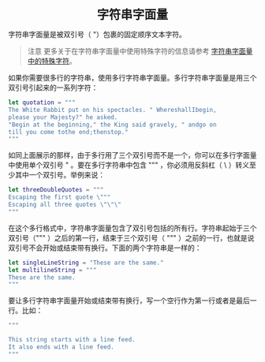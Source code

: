 <center>
  <font size="5">
  	<b>字符串字面量</b>
  </font>
</center>

字符串字面量是被双引号（ "）包裹的固定顺序文本字符。

> 注意
> 更多关于在字符串字面量中使用特殊字符的信息请参考 [字符串字面量中的特殊字符](https://www.cnswift.org/strings-and-characters#spl-8)。

如果你需要很多行的字符串，使用多行字符串字面量。多行字符串字面量是用三个双引号引起来的一系列字符：

```swift
let quotation = """
The White Rabbit put on his spectacles. " WhereshallIbegin,
please your Majesty?" he asked.
"Begin at the beginning," the King said gravely, " andgo on
till you come tothe end;thenstop."
"""
```

如同上面展示的那样，由于多行用了三个双引号而不是一个，你可以在多行字面量中使用单个双引号 " 。要在多行字符串中包含 """ ，你必须用反斜杠（ \ ）转义至少其中一个双引号。举例来说：

```swift
let threeDoubleQuotes = """
Escaping the first quote \"""
Escaping all three quotes \"\"\"
"""
```

在这个多行格式中，字符串字面量包含了双引号包括的所有行。字符串起始于三个双引号（""" ）之后的第一行，结束于三个双引号（ """ ）之前的一行，也就是说双引号不会开始或结束带有换行。下面的两个字符串是一样的：

```swift
let singleLineString = "These are the same."
let multilineString = """
These are the same.
"""
```

要让多行字符串字面量开始或结束带有换行，写一个空行作为第一行或者是最后一行。比如：

```swift
"""

This string starts with a line feed.
It also ends with a line feed.
"""
```

